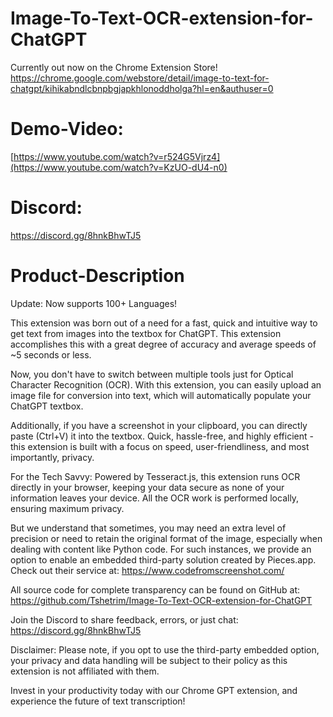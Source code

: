# Image-To-Text-OCR-extension-for-ChatGPT
Currently out now on the Chrome Extension Store! 
https://chrome.google.com/webstore/detail/image-to-text-for-chatgpt/kihikabndlcbnpbgjapkhlonoddholga?hl=en&authuser=0

# Demo-Video:
[https://www.youtube.com/watch?v=r524G5Vjrz4](https://www.youtube.com/watch?v=KzUO-dU4-n0)

# Discord:
https://discord.gg/8hnkBhwTJ5

# Product-Description
Update: Now supports 100+ Languages! 

This extension was born out of a need for a fast, quick and intuitive way to get text from images into the textbox for ChatGPT. This extension accomplishes this with a great degree of accuracy and average speeds of ~5 seconds or less. 

Now, you don't have to switch between multiple tools just for Optical Character Recognition (OCR). With this extension, you can easily upload an image file for conversion into text, which will automatically populate your ChatGPT textbox.

Additionally, if you have a screenshot in your clipboard, you can directly paste (Ctrl+V) it into the textbox. Quick, hassle-free, and highly efficient - this extension is built with a focus on speed, user-friendliness, and most importantly, privacy.

For the Tech Savvy:
Powered by Tesseract.js, this extension runs OCR directly in your browser, keeping your data secure as none of your information leaves your device. All the OCR work is performed locally, ensuring maximum privacy.

But we understand that sometimes, you may need an extra level of precision or need to retain the original format of the image, especially when dealing with content like Python code. For such instances, we provide an option to enable an embedded third-party solution created by Pieces.app. Check out their service at: https://www.codefromscreenshot.com/

All source code for complete transparency can be found on GitHub at: 
https://github.com/Tshetrim/Image-To-Text-OCR-extension-for-ChatGPT

Join the Discord to share feedback, errors, or just chat:
https://discord.gg/8hnkBhwTJ5

Disclaimer: Please note, if you opt to use the third-party embedded option, your privacy and data handling will be subject to their policy as this extension is not affiliated with them.

Invest in your productivity today with our Chrome GPT extension, and experience the future of text transcription!

